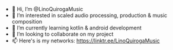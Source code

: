 - 👋 Hi, I’m @LinoQuirogaMusic
- 👀 I’m interested in scaled audio processing, production & music composition
- 🌱 I’m currently learning kotlin & android development
- 💞️ I’m looking to collaborate on my project
- 📫 Here's is my networks: https://linktr.ee/LinoQuirogaMusic
